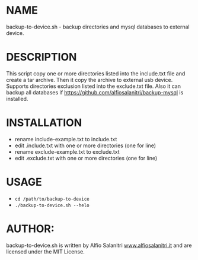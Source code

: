 # NAME
backup-to-device.sh - backup directories and mysql databases to external device.

# DESCRIPTION
This script copy one or more directories listed into the include.txt file and create a tar archive. Then it copy the archive to external usb device. Supports directories exclusion listed into the exclude.txt file. Also it can backup all databases if https://github.com/alfiosalanitri/backup-mysql is installed.

# INSTALLATION
- rename include-example.txt to include.txt
- edit .include.txt with one or more directories (one for line)
- rename exclude-example.txt to exclude.txt
- edit .exclude.txt with one or more directories (one for line)

# USAGE
- `cd /path/to/backup-to-device`
- `./backup-to-device.sh --helo`

# AUTHOR: 
backup-to-device.sh is written by Alfio Salanitri www.alfiosalanitri.it and are licensed under the MIT License.
